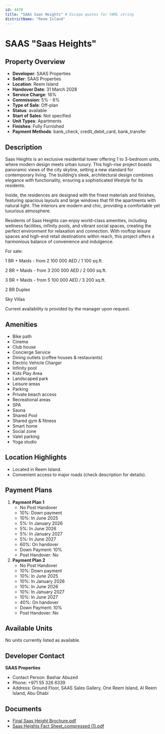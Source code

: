 ```yaml
---
id: 4470
title: "SAAS Saas Heights" # Escape quotes for YAML string
districtName: "Reem Island"
---
```


# SAAS "Saas Heights"

## Property Overview
- **Developer**: SAAS Properties
- **Seller**: SAAS Properties
- **Location**: Reem Island
- **Handover Date**: 31 March 2028
- **Service Charge**: 16%
- **Commission**: 5% - 6%
- **Type of Sale**: Off-plan
- **Status**: available
- **Start of Sales**: Not specified
- **Unit Types**: Apartments
- **Finishes**: Fully Furnished
- **Payment Methods**: bank_check, credit_debit_card, bank_transfer

## Description
Saas Heights is an exclusive residential tower offering 1 to 3-bedroom units, where modern design meets urban luxury. This high-rise project boasts panoramic views of the city skyline, setting a new standard for contemporary living. The building’s sleek, architectural design combines elegance with functionality, ensuring a sophisticated lifestyle for its residents.

Inside, the residences are designed with the finest materials and finishes, featuring spacious layouts and large windows that fill the apartments with natural light. The interiors are modern and chic, providing a comfortable yet luxurious atmosphere.

Residents of Saas Heights can enjoy world-class amenities, including wellness facilities, infinity pools, and vibrant social spaces, creating the perfect environment for relaxation and connection. With rooftop leisure spaces and high-end retail destinations within reach, this project offers a harmonious balance of convenience and indulgence.

For sale:

1 BR + Maids - from 2 100 000 AED / 1 100 sq.ft.

2 BR + Maids - from 3 200 000 AED / 2 000 sq.ft.

3 BR + Maids - from 5 100 000 AED / 3 200 sq.ft.

2 BR Duplex

Sky Villas

Current availability is provided by the manager upon request.

## Amenities
- Bike path
- Cinema
- Club house
- Concierge Service
- Dining outlets  (coffee houses & restaurants)
- Electric Vehicle Charger
- Infinity pool
- Kids Play Area
- Landscaped park
- Leisure areas
- Parking
- Private beach access
- Recreational areas
- SPA
- Sauna
- Shared Pool
- Shared gym & fitness
- Smart home
- Social zone
- Valet parking
- Yoga studio

## Location Highlights
- Located in Reem Island.
- Convenient access to major roads (check description for details).

## Payment Plans
1. **Payment Plan 1**
   - No Post Handover
   - 10%: Down payment
   - 10%: In June 2025
   - 5%: In January 2026
   - 5%: In June 2026
   - 5%: In January 2027
   - 5%: In June 2027
   - 60%: On handover
   - Down Payment: 10%
   - Post Handover: No
2. **Payment Plan 2**
   - No Post Handover
   - 10%: Down payment
   - 10%: In June 2025
   - 10%: In January 2026
   - 10%: In June 2026
   - 10%: In January 2027
   - 10%: In June 2027
   - 40%: On handover
   - Down Payment: 10%
   - Post Handover: No

## Available Units
No units currently listed as available.

## Developer Contact
**SAAS Properties**
- Contact Person: Bashar Abuzed
- Phone: +971 55 326 6339
- Address: Ground Floor, SAAS Sales Gallery, One Reem Island, Al Reem Island, Abu Dhabi

## Documents
- [Final Saas Height Brochure.pdf](https://cdn.geniemap.net/2025/02/24/Jc4Zlv70m1Bn9bylNBkyMYwA7KvcU9nxjgIQzFQm.pdf)
- [Saas Heights Fact Sheet_compressed (1).pdf](https://cdn.geniemap.net/2025/02/24/5u6lnKyQ38PFg8Uu8V3UPJYnf6WGTn58iSf4QTcy.pdf)
